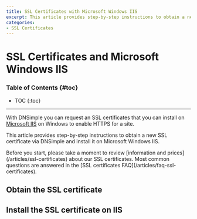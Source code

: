 ```yaml
---
title: SSL Certificates with Microsoft Windows IIS
excerpt: This article provides step-by-step instructions to obtain a new SSL certificate via DNSimple and install it on Microsoft Windows IIS.
categories:
- SSL Certificates
---
```


# SSL Certificates and Microsoft Windows IIS

### Table of Contents {#toc}

* TOC
{:toc}

---

With DNSimple you can request an SSL certificates that you can install on [Microsoft IIS](http://www.iis.net/) on Windows to enable HTTPS for a site.

This article provides step-by-step instructions to obtain a new SSL certificate via DNSimple and install it on Microsoft Windows IIS.

<callout>
Before you start, please take a moment to review [information and prices](/articles/ssl-certificates) about our SSL certificates. Most common questions are answered in the [SSL certificates FAQ](/articles/faq-ssl-certificates).
</callout>


## Obtain the SSL certificate

## Install the SSL certificate on IIS
